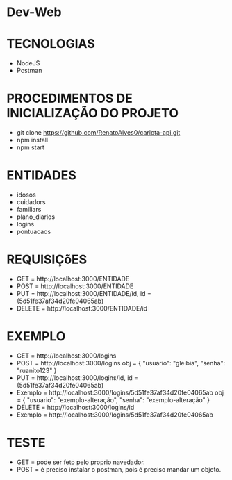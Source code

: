 # Dev-Web
# TECNOLOGIAS

- NodeJS
- Postman

# PROCEDIMENTOS DE INICIALIZAÇÃO DO PROJETO

- git clone https://github.com/RenatoAlves0/carlota-api.git
- npm install
- npm start
# ENTIDADES

- idosos
- cuidadors
- familiars
- plano_diarios
- logins
- pontuacaos

# REQUISIÇõES 

- GET = http://localhost:3000/ENTIDADE
- POST = http://localhost:3000/ENTIDADE
- PUT = http://localhost:3000/ENTIDADE/id, id = (5d51fe37af34d20fe04065ab)
- DELETE = http://localhost:3000/ENTIDADE/id


# EXEMPLO 

 - GET = http://localhost:3000/logins
 - POST = http://localhost:3000/logins
    obj = {
	    "usuario": "gleibia",
	    "senha": "ruanito123"
          }
- PUT = http://localhost:3000/logins/id, id = (5d51fe37af34d20fe04065ab)
- Exemplo = http://localhost:3000/logins/5d51fe37af34d20fe04065ab
    obj = {
	    "usuario": "exemplo-alteração",
	    "senha": "exemplo-alteração"
          }
- DELETE = http://localhost:3000/logins/id
- Exemplo = http://localhost:3000/logins/5d51fe37af34d20fe04065ab

# TESTE

- GET = pode ser feto pelo proprio navedador.
- POST = é preciso instalar o postman, pois é preciso mandar um objeto.

